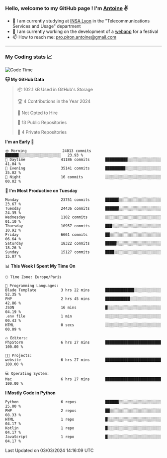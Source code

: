 ### Hello, welcome to my GitHub page ! I'm [Antoine](https://github.com/AntoinePiron) ✌️

- 🌱 I am currently studying at [INSA Lyon](https://www.insa-lyon.fr) in the "Telecommunications Services and Usage" department
- 🔭 I am currently working on the development of a [webapp](https://github.com/24HeuresINSA/Overbookd) for a festival
- 📫 How to reach me: [pro.piron.antoine@gmail.com](mailto:pro.piron.antoine@gmail.com)

---

### My Coding stats 📈
<!--START_SECTION:waka-->
![Code Time](http://img.shields.io/badge/Code%20Time-211%20hrs%2036%20mins-blue)

**🐱 My GitHub Data** 

> 📦 102.1 kB Used in GitHub's Storage 
 > 
> 🏆 4 Contributions in the Year 2024
 > 
> 🚫 Not Opted to Hire
 > 
> 📜 13 Public Repositories 
 > 
> 🔑 4 Private Repositories 
 > 
**I'm an Early 🐤** 

```text
🌞 Morning                24013 commits       ██████░░░░░░░░░░░░░░░░░░░   23.93 % 
🌆 Daytime                41186 commits       ██████████░░░░░░░░░░░░░░░   41.04 % 
🌃 Evening                35141 commits       █████████░░░░░░░░░░░░░░░░   35.02 % 
🌙 Night                  16 commits          ░░░░░░░░░░░░░░░░░░░░░░░░░   00.02 % 
```
📅 **I'm Most Productive on Tuesday** 

```text
Monday                   23751 commits       ██████░░░░░░░░░░░░░░░░░░░   23.67 % 
Tuesday                  24436 commits       ██████░░░░░░░░░░░░░░░░░░░   24.35 % 
Wednesday                1102 commits        ░░░░░░░░░░░░░░░░░░░░░░░░░   01.10 % 
Thursday                 10957 commits       ███░░░░░░░░░░░░░░░░░░░░░░   10.92 % 
Friday                   6661 commits        ██░░░░░░░░░░░░░░░░░░░░░░░   06.64 % 
Saturday                 18322 commits       █████░░░░░░░░░░░░░░░░░░░░   18.26 % 
Sunday                   15127 commits       ████░░░░░░░░░░░░░░░░░░░░░   15.07 % 
```


📊 **This Week I Spent My Time On** 

```text
🕑︎ Time Zone: Europe/Paris

💬 Programming Languages: 
Blade Template           3 hrs 22 mins       █████████████░░░░░░░░░░░░   52.35 % 
PHP                      2 hrs 45 mins       ███████████░░░░░░░░░░░░░░   42.86 % 
JSON                     16 mins             █░░░░░░░░░░░░░░░░░░░░░░░░   04.19 % 
.env file                1 min               ░░░░░░░░░░░░░░░░░░░░░░░░░   00.43 % 
HTML                     0 secs              ░░░░░░░░░░░░░░░░░░░░░░░░░   00.09 % 

🔥 Editors: 
PhpStorm                 6 hrs 27 mins       █████████████████████████   100.00 % 

🐱‍💻 Projects: 
website                  6 hrs 27 mins       █████████████████████████   100.00 % 

💻 Operating System: 
Mac                      6 hrs 27 mins       █████████████████████████   100.00 % 
```

**I Mostly Code in Python** 

```text
Python                   6 repos             ██████░░░░░░░░░░░░░░░░░░░   25.00 % 
PHP                      2 repos             ██░░░░░░░░░░░░░░░░░░░░░░░   08.33 % 
HTML                     1 repo              █░░░░░░░░░░░░░░░░░░░░░░░░   04.17 % 
Kotlin                   1 repo              █░░░░░░░░░░░░░░░░░░░░░░░░   04.17 % 
JavaScript               1 repo              █░░░░░░░░░░░░░░░░░░░░░░░░   04.17 % 
```




 Last Updated on 03/03/2024 14:16:09 UTC
<!--END_SECTION:waka-->
